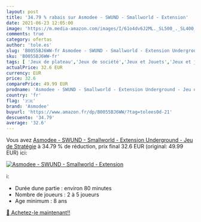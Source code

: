 ```yaml
---
layout: post
title: '34.79 % rabais sur Asmodee - SWUND - Smallworld - Extension'
date: 2021-06-23 12:05:00
image: 'https://m.media-amazon.com/images/I/61o4dv6J2ML._SL500_._SL400_.jpg'
comments: true
category: ofertas
author: 'tole.es'
slug: 'B0055BJ6WW-fr Asmodee - SWUND - Smallworld - Extension Underground - Jeu...'
sku: 'B0055BJ6WW-fr'
tags: [ 'Jeux de plateau','Jeux de société','Jeux et Jouets','Jeux et jouets','asmodee', ]
actualPrice: 32.6 EUR
currency: EUR
price: 32.6
comparePrice: 49.99 EUR
prodname: 'Asmodee - SWUND - Smallworld - Extension Underground - Jeu de Stratégie'
country: 'fr'
flag: '🇫🇷'
brand: 'Asmodee'
buyurl: 'https://www.amazon.fr/dp/B0055BJ6WW/?tag=tolees0d-21'
descuento: '34.79'
average: '32.6'
---
```


Vous avez [Asmodee - SWUND - Smallworld - Extension Underground - Jeu de Stratégie](https://www.amazon.fr/dp/B0055BJ6WW/?tag=tolees0d-21)  à  34.79 % de réduction, prix final  32.6 EUR (original: 49.99 EUR) ici:

[![Asmodee - SWUND - Smallworld - Extension](https://m.media-amazon.com/images/I/61o4dv6J2ML._SL500_._SL400_.jpg)](https://www.amazon.fr/dp/B0055BJ6WW/?tag=tolees0d-21)

ℹ️:

- Durée dune partie : environ 80 minutes
- Nombre de joueurs : 2 à 5 joueurs
- Age minimum : 8 ans

[🛒 Achetez-le maintenant!!](https://www.amazon.fr/dp/B0055BJ6WW/?tag=tolees0d-21)
